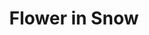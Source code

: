 ---
layout: post
title:  "Flower in Snow"
image: assets/images/1521957069411.jpg
image-small: true
tags:
 - Gallery
---